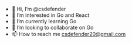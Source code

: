 - 👋 Hi, I’m @csdefender
- 👀 I’m interested in Go and React
- 🌱 I’m currently learning Go
- 💞️ I’m looking to collaborate on Go
- 📫 How to reach me csdefender20@gmail.com

<!---
csdefender/csdefender is a ✨ special ✨ repository because its `README.md` (this file) appears on your GitHub profile.
You can click the Preview link to take a look at your changes.
--->
